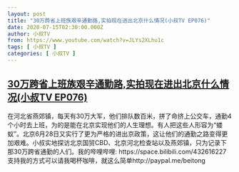```yaml
---
layout: post
title: "30万跨省上班族艰辛通勤路,实拍现在进出北京什么情况(小叔TV EP076)"
date: 2020-07-15T02:30:00.000Z
author: 小叔TV
from: https://www.youtube.com/watch?v=JLYs2XLhu1c
tags: [ 小叔TV ]
categories: [ 小叔TV ]
---
```

<!--1594780200000-->
[30万跨省上班族艰辛通勤路,实拍现在进出北京什么情况(小叔TV EP076)](https://www.youtube.com/watch?v=JLYs2XLhu1c)
------

<div>
在河北省燕郊镇，每天有30万大军，他们排队数百米，拼了命挤上公交车，通勤4个小时去上班，为的是能在北京实现他们的人生理想。有人把这些人形容为“蝼蚁”。北京6月28日又实行了更为严格的进出京政策，这让他们的通勤之路变得更加艰难。小叔实地探访北京国贸CBD、北京河北检查站以及燕郊镇，只为记录下那30万跨省通勤的人们。我的哔哩哔哩: https://space.bilibili.com/432616227支持我的方式可以请我喝杯咖啡，就这么简单http://paypal.me/beitong
</div>
